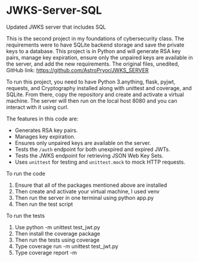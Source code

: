 # JWKS-Server-SQL
Updated JWKS server that includes SQL


This is the second project in my foundations of cybersecurity class. The requirements were to have SQLite backend storage and save the private keys to a database. This project is in Python and will generate RSA key pairs, manage key expiration, ensure only the unpaired keys are available in the server, and add the new requirements. The original files, unedited, GitHub link: https://github.com/AstroPryor/JWKS_SERVER

To run this project, you need to have Python 3.anything, flask, pyjwt, requests, and Cryptography installed along with unittest and coverage, and SQLite. From there, copy the repository and create and activate a virtual machine. The server will then run on the local host 8080 and you can interact with it using curl.

The features in this code are:
- Generates RSA key pairs.
- Manages key expiration.
- Ensures only unpaired keys are available on the server.
- Tests the `/auth` endpoint for both unexpired and expired JWTs.
- Tests the JWKS endpoint for retrieving JSON Web Key Sets.
- Uses `unittest` for testing and `unittest.mock` to mock HTTP requests.

To run the code
1. Ensure that all of the packages mentioned above are installed
2. Then create and activate your virtual machine, I used venv
3. Then run the server in one terminal using python app.py
3. Then run the test script

To run the tests
1. Use python -m unittest test_jwt.py
2. Then install the coverage package
3. Then run the tests using coverage
4. Type coverage run -m unittest test_jwt.py
5. Type coverage report -m
